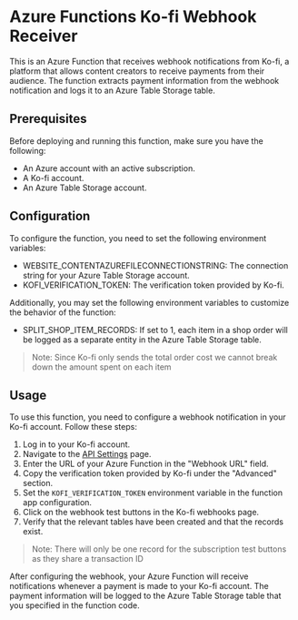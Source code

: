 # Azure Functions Ko-fi Webhook Receiver

This is an Azure Function that receives webhook notifications from Ko-fi, a platform that allows content creators to receive payments from their audience. The function extracts payment information from the webhook notification and logs it to an Azure Table Storage table.

## Prerequisites
Before deploying and running this function, make sure you have the following:

 - An Azure account with an active subscription.
 - A Ko-fi account.
 - An Azure Table Storage account.

## Configuration
To configure the function, you need to set the following environment variables:

 - WEBSITE_CONTENTAZUREFILECONNECTIONSTRING: The connection string for your Azure Table Storage account.
 - KOFI_VERIFICATION_TOKEN: The verification token provided by Ko-fi.

Additionally, you may set the following environment variables to customize the behavior of the function:

 - SPLIT_SHOP_ITEM_RECORDS: If set to 1, each item in a shop order will be logged as a separate entity in the Azure Table Storage table.
> Note: Since Ko-fi only sends the total order cost we cannot break down the amount spent on each item

## Usage
To use this function, you need to configure a webhook notification in your Ko-fi account. Follow these steps:

1. Log in to your Ko-fi account.
2. Navigate to the [API Settings](https://ko-fi.com/manage/webhooks) page.
3. Enter the URL of your Azure Function in the "Webhook URL" field.
4. Copy the verification token provided by Ko-fi under the "Advanced" section.
5. Set the `KOFI_VERIFICATION_TOKEN` environment variable in the function app configuration.
6. Click on the webhook test buttons in the Ko-fi webhooks page.
7. Verify that the relevant tables have been created and that the records exist. 
> Note: There will only be one record for the subscription test buttons as they share a transaction ID

After configuring the webhook, your Azure Function will receive notifications whenever a payment is made to your Ko-fi account. The payment information will be logged to the Azure Table Storage table that you specified in the function code.